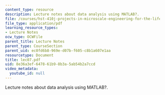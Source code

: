 ```yaml
---
content_type: resource
description: Lecture notes about data analysis using MATLAB?.
file: /courses/hst-410j-projects-in-microscale-engineering-for-the-life-sciences-spring-2007/8e36a3ef647861b98b3a5ab54b2a7ccd_lec07.pdf
file_type: application/pdf
learning_resource_types:
- Lecture Notes
ocw_type: OCWFile
parent_title: Lecture Notes
parent_type: CourseSection
parent_uid: ec0fd6b8-969e-d07b-f605-c8b1a607e1aa
resourcetype: Document
title: lec07.pdf
uid: 8e36a3ef-6478-61b9-8b3a-5ab54b2a7ccd
video_metadata:
  youtube_id: null
---
```

Lecture notes about data analysis using MATLAB?.

